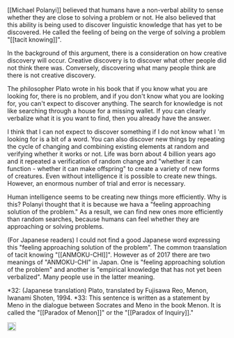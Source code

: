
[[Michael Polanyi]] believed that humans have a non-verbal ability to sense whether they are close to solving a problem or not. He also believed that this ability is being used to discover linguistic knowledge that has yet to be discovered. He called the feeling of being on the verge of solving a problem "[[tacit knowing]]".

In the background of this argument, there is a consideration on how creative discovery will occur. Creative discovery is to discover what other people did not think there was. Conversely, discovering what many people think are there is not creative discovery.

The philosopher Plato wrote in his book that if you know what you are looking for, there is no problem, and if you don't know what you are looking for, you can't expect to discover anything. The search for knowledge is not like searching through a house for a missing wallet. If you can clearly verbalize what it is you want to find, then you already have the answer.

I think that I can not expect to discover something if I do not know what I 'm looking for is a bit of a word. You can also discover new things by repeating the cycle of changing and combining existing elements at random and verifying whether it works or not. Life was born about 4 billion years ago and it repeated a verification of random change and "whether it can function - whether it can make offspring" to create a variety of new forms of creatures. Even without intelligence it is possible to create new things. However, an enormous number of trial and error is necessary.

Human intelligence seems to be creating new things more efficiently. Why is this? Polanyi thought that it is because we hava a "feeling approaching solution of the problem." As a result, we can find new ones more efficiently than random searches, because humans can feel whether they are approaching or solving problems.

(For Japanese readers) I could not find a good Japanese word expressing this "feeling approaching solution of the problem". The common traanslation of tacit knowing "[[ANMOKU-CHI]]". However as of 2017 there are two meanings of "ANMOKU-CHI" in Japan. One is "feeling approaching solution of the problem" and  another is "empirical knowledge that has not yet been verbalized". Many people use in the latter meaning.

*32: (Japanese translation) Plato, translated by Fujisawa Reo, Menon, Iwanami Shoten, 1994.
*33: This sentence is written as a statement by Meno in the dialogue between Socrates and Meno in the book Menon. It is called the "[[Paradox of Menon]]" or the "[[Paradox of Inquiry]]."

<img src='https://scrapbox.io/api/pages/nishio/en/icon' alt='en.icon' height="19.5"/>
